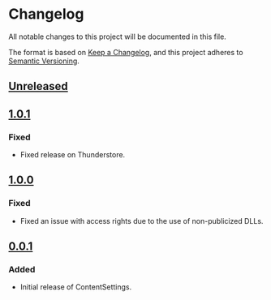 # Changelog

All notable changes to this project will be documented in this file.

The format is based on [Keep a Changelog](https://keepachangelog.com/en/1.1.0/),
and this project adheres to [Semantic Versioning](https://semver.org/spec/v2.0.0.html).

## [Unreleased]

## [1.0.1]

### Fixed

- Fixed release on Thunderstore.

## [1.0.0]

### Fixed

- Fixed an issue with access rights due to the use of non-publicized DLLs.

## [0.0.1]

### Added

- Initial release of ContentSettings.

[unreleased]: https://github.com/Commander-Cat101/ContentSettings/compare/v1.0.1...HEAD
[1.0.1]: https://github.com/Commander-Cat101/ContentSettings/compare/v1.0.0...v1.0.1
[1.0.0]: https://github.com/Commander-Cat101/ContentSettings/compare/v0.0.1...v1.0.0
[0.0.1]: https://github.com/Commander-Cat101/ContentSettings/releases/tag/v0.0.1
